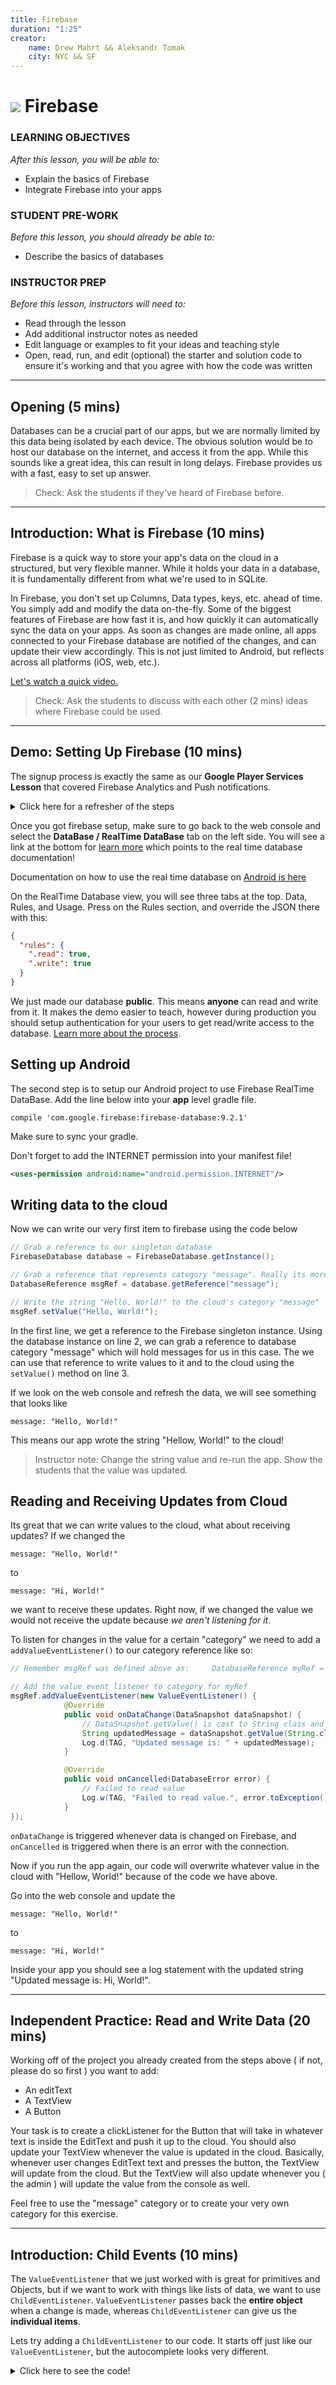 ```yaml
---
title: Firebase
duration: "1:25"
creator:
    name: Drew Mahrt && Aleksandr Tomak
    city: NYC && SF
---
```


# ![](https://ga-dash.s3.amazonaws.com/production/assets/logo-9f88ae6c9c3871690e33280fcf557f33.png) Firebase


### LEARNING OBJECTIVES
*After this lesson, you will be able to:*
- Explain the basics of Firebase
- Integrate Firebase into your apps

### STUDENT PRE-WORK
*Before this lesson, you should already be able to:*
- Describe the basics of databases

### INSTRUCTOR PREP
*Before this lesson, instructors will need to:*
- Read through the lesson
- Add additional instructor notes as needed
- Edit language or examples to fit your ideas and teaching style
- Open, read, run, and edit (optional) the starter and solution code to ensure it's working and that you agree with how the code was written

---
<a name="opening"></a>
## Opening (5 mins)

Databases can be a crucial part of our apps, but we are normally limited by this data being isolated by each device. The obvious solution would be to host our database on the internet, and access it from the app. While this sounds like a great idea, this can result in long delays. Firebase provides us with a fast, easy to set up answer.

> Check: Ask the students if they've heard of Firebase before.

***

<a name="introduction"></a>
## Introduction: What is Firebase (10 mins)

Firebase is a quick way to store your app's data on the cloud in a structured, but very flexible manner. While it holds your data in a database, it is fundamentally different from what we're used to in SQLite.

In Firebase, you don't set up Columns, Data types, keys, etc. ahead of time. You simply add and modify the data on-the-fly. Some of the biggest features of Firebase are how fast it is, and how quickly it can automatically sync the data on your apps. As soon as changes are made online, all apps connected to your Firebase database are notified of the changes, and can update their view accordingly. This is not just limited to Android, but reflects across all platforms (iOS, web, etc.).

[Let's watch a quick video.](https://youtu.be/U5aeM5dvUpA?list=PLl-K7zZEsYLmOF_07IayrTntevxtbUxDL)

> Check: Ask the students to discuss with each other (2 mins) ideas where Firebase could be used.

***

<a name="demo"></a>
## Demo: Setting Up Firebase (10 mins)

The signup process is exactly the same as our **Google Player Services Lesson** that covered Firebase Analytics and Push notifications. 

<details>
    <summary> Click here for a refresher of the steps </summary>
**If you don't have an account**, sign up [here](https://firebase.google.com/).

Next, open up the [console](https://console.firebase.google.com/) and press on the `create project` button and give you project a name. Then click `create project` once more. It will take a while to setup, then it should auto kick you into your created project, if not just click on it to load the next page.

Now, lets click on the `Add firebase to you Android App` button. You will have a popup asking for you project package name, lets come back to this.

Create a new project inside Android Studio called FireBaseStorage. Once the project is created, open your `AndroidManifest.xml` to find your `package="somePackage"` at the top. We want the "somePackage" value for the popup.

Come back to that popup we saw earlier. Paste your package path into the field and press `add app`. Your browser will then download a file `google-services.json`. We need to move this file into our android studio project. Follow the on screen instructions in the popup, they are self explanatory and provide a visual guide. Basically, you will switch from Android view to Project View, and paste the file into your `app/` folder. Once finished, press `continue` button on the web page.

Follow step 1 and step 2 on the popup. You are adding the line below to your **project** gradle file.
```
classpath 'com.google.gms:google-services:3.0.0'
```
Then in your **app** gradle file you need to add the below line at the **very bottom of the file**, below the dependency clause.
```
apply plugin: 'com.google.gms.google-services'
```

Now we have setup firebase inside of our app and on the website! 

</details>

Once you got firebase setup, make sure to go back to the web console and select the **DataBase / RealTime DataBase** tab on the left side. You will see a link at the bottom for [learn more](https://firebase.google.com/docs/database/) which points to the real time database documentation! 

Documentation on how to use the real time database on [Android is here](https://firebase.google.com/docs/database/android/start/)

On the RealTime Database view, you will see three tabs at the top. Data, Rules, and Usage. Press on the Rules section, and override the JSON there with this:
```json
{
  "rules": {
    ".read": true,
    ".write": true
  }
}
```

We just made our database **public**. This means **anyone** can read and write from it. It makes the demo easier to teach, however during production you should setup authentication for your users to get read/write access to the database. [Learn more about the process](https://firebase.google.com/docs/database/security/quickstart).

## Setting up Android  

The second step is to setup our Android project to use Firebase RealTime DataBase. Add the line below into your **app** level gradle file.
```
compile 'com.google.firebase:firebase-database:9.2.1'
```
Make sure to sync your gradle.

Don't forget to add the INTERNET permission into your manifest file!
```xml
<uses-permission android:name="android.permission.INTERNET"/>
```

## Writing data to the cloud

Now we can write our very first item to firebase using the code below
```java
// Grab a reference to our singleton database
FirebaseDatabase database = FirebaseDatabase.getInstance();

// Grab a reference that represents category "message". Really its more of a JSON object.
DatabaseReference msgRef = database.getReference("message");

// Write the string "Hello, World!" to the cloud's category "message" 
msgRef.setValue("Hello, World!");
```
In the first line, we get a reference to the Firebase singleton instance. Using the database instance on line 2, we can grab a reference to database category "message" which will hold messages for us in this case. The we can use that reference to write values to it and to the cloud using the `setValue()` method on line 3.

If we look on the web console and refresh the data, we will see something that looks like
```
message: "Hello, World!"
```
This means our app wrote the string "Hellow, World!" to the cloud!

> Instructor note: Change the string value and re-run the app. Show the students that the value was updated.

## Reading and Receiving Updates from Cloud

Its great that we can write values to the cloud, what about receiving updates? If we changed the
```
message: "Hello, World!"
```
to 
```
message: "Hi, World!"
```
we want to receive these updates. Right now, if we changed the value we would not receive the update because *we aren't listening for it*.

To listen for changes in the value for a certain "category" we need to add a `addValueEventListener()` to our category reference like so:

```java
// Remember msgRef was defined above as:     DatabaseReference myRef = database.getReference("message");

// Add the value event listener to category for myRef
msgRef.addValueEventListener(new ValueEventListener() {
            @Override
            public void onDataChange(DataSnapshot dataSnapshot) {
                // DataSnapshot.getValue() is cast to String class and returned to us with updated value
                String updatedMessage = dataSnapshot.getValue(String.class);
                Log.d(TAG, "Updated message is: " + updatedMessage);
            }

            @Override
            public void onCancelled(DatabaseError error) {
                // Failed to read value
                Log.w(TAG, "Failed to read value.", error.toException());
            }
});
```
`onDataChange` is triggered whenever data is changed on Firebase, and `onCancelled` is triggered when there is an error with the connection.

Now if you run the app again, our code will overwrite whatever value in the cloud with "Hellow, World!" because of the code we have above.

Go into the web console and update the
```
message: "Hello, World!"
```
to 
```
message: "Hi, World!"
```
Inside your app you should see a log statement with the updated string "Updated message is: Hi, World!".


***

<a name="demo"></a>
## Independent Practice: Read and Write Data (20 mins)

Working off of the project you already created from the steps above ( if not, please do so first ) you want to add:
- An editText
- A TextView
- A Button

Your task is to create a clickListener for the Button that will take in whatever text is inside the EditText and push it up to the cloud. You should also update your TextView whenever the value is updated in the cloud. Basically, whenever user changes EditText text and presses the button, the TextView will update from the cloud. But the TextView will also update whenever you ( the admin ) will update the value from the console as well.

Feel free to use the "message" category or to create your very own category for this exercise.

***

<a name="introduction"></a>
## Introduction: Child Events (10 mins)

The `ValueEventListener` that we just worked with is great for primitives and Objects, but if we want to work with things like lists of data, we want to use `ChildEventListener`. `ValueEventListener` passes back the **entire object** when a change is made, whereas `ChildEventListener` can give us the **individual items**.

Lets try adding a `ChildEventListener` to our code. It starts off just like our `ValueEventListener`, but the autocomplete looks very different.

<details>
    <summary> Click here to see the code! </summary>
```java
ref.addChildEventListener(new ChildEventListener() {
            @Override
            public void onChildAdded(DataSnapshot dataSnapshot, String s) {
                Log.i(TAG, "onChildAdded: ");
            }

            @Override
            public void onChildChanged(DataSnapshot dataSnapshot, String s) {
                Log.i(TAG, "onChildChanged: ");
            }

            @Override
            public void onChildRemoved(DataSnapshot dataSnapshot) {
                Log.i(TAG, "onChildRemoved: ");
            }

            @Override
            public void onChildMoved(DataSnapshot dataSnapshot, String s) {
                Log.i(TAG, "onChildMoved: ");
            }

            @Override
            public void onCancelled(DatabaseError databaseError) {
                Log.i(TAG, "onCancelled: " + databaseError.toException());
            }
        });
```
</details>

There are 5 methods that you must implement, each has its own task and use: 
- onChildAdded(): Called when a child is added
- onChildChanged(): Called when a child is updated/changed
- onChildRemoved(): Called when a child is removed
- onChildMoved(): Called when a child is moved to another position
- onCancelled(): Called when there was an error connecting to server

Careful to note that `ChildEventListener()` is activated for the Child, if you have a class called `Classroom` that has an `ArrayList<Students> students`, any change to any student will give you the whole arrayList of students back.

To get updates on each individual student object, you have to set the `ChildEventListener` on the *child* of Classroom, aka
```java
classRef.child("students").addChildEventListener(new ChildEventListener() {
   ... 
}
```
Assuming classRef is the reference pointing to the class category.

One last note: To add values to a list with auto-generated keys, you use the following code:
```java
ref.push().setValue("You value or object here");
```
We use the `push()` before the `setValue()` to give an auto generated key for the key value pair. The auto generated key will act as a JSON object name and the value will be the object you inserted.

***

<a name="introduction"></a>
## Introduction: FirebaseUI (5 mins)

ChildEvents work fine when adding data to a list, but certain UI operations such as changing and deleting can quickly become very complicated. Luckily, Firebase provides the FirebaseUI library to help manage UI elements connected to Firebase, perform easy authentication, and other useful things!

[Check out the documentation](https://github.com/firebase/FirebaseUI-Android)

> Check: Ask the students why change and remove would be hard to manage in the ListView example

***

<a name="demo"></a>
## Demo: FirebaseUI (10 mins)

First, we need to add FirebaseUI to our gradle file.

```
compile 'com.firebaseui:firebase-ui-database:0.4.3'
```

Since we want to change our ListView to work with FirebaseUI, we are going to use the  FirebaseListAdapter.

```java
// Grab DB reference to chat-room category
FirebaseDatabase firebaseDatabase = FirebaseDatabase.getInstance();
DatabaseReference chatRef = firebaseDatabase.getReference("chat-room");

/**
 * Create adapter. It takes the following parameters in constructor
 * - Context
 * - Class of the object inside the adapter, in our case its an adapter that holds Strings
 * - ID of the layout, we use pre-built layout by android but you can use your own custom layout
 * - DatabaseReference that will update the listView. Inside the adapter, they implement the ChildEventListener for the
 *   passed in DatabaseReference
 */
FirebaseListAdapter messageAdapter = new FirebaseListAdapter<String>(this, String.class, android.R.layout.simple_expandable_list_item_1, chatRef) {
            @Override
            protected void populateView(View v, String model, int position) {
                // Cast the incoming view as a TextView so that we can set text on it.
                ((TextView) v).setText(model);
            }
        };

// set adapter on list view! Note: FireBaseUI has separate RecyclerView Adapter as well. Refer to the project read me file.
listView.setAdapter(adapter);
```

Note, you need to override `onDestroy()` and include the following line after super. It will cleanup the adapter and open references to the DB for you when activity is destroyed.
```java
messageAdapter.cleanup()
```

> Check: Ask the students what situations we would want to use FirebaseUI in.

***

<a name="ind-practice"></a>
## Independent Practice: Topic (10 mins)

Work with a partner to make a working version of Tic-Tac-Toe. 

You are given [starter code](starter-code/FireBaseTicTacToe) it already has
- A layout with 9 EditTexts. 
- Links up the 9 EditTexts to in Java from xml

Your job is to make the  EditTexts sync immediately to DB and hence the second person's device. This means using FireBase.
**Note**: If you want to have your own game, make sure that you copy over your own **google-play-services.json** file into the starter code, otherwise you will point to same firebase project as everyone else and the game will be a mess.

Hint: Try using addTextChangedListener on your EditTexts!

If you get stuck, see the [solution](solution-code/FireBaseTicTacToe)

> Check: Were the students able to complete the activity?

***

<a name="conclusion"></a>
## Conclusion (5 mins)

Firebase is a very powerful tool for moving our databases to the cloud. The setup is extremely fast, and requires very little effort. Even though the structure is different than what we are used to with databases, our familiarity with JSON makes this transition much easier. Going forwards, consider adding Firebase to your apps to make syncing data much easier.

***

### ADDITIONAL RESOURCES
- [FireBase RealTime Database](https://firebase.google.com/docs/database/)
- [FireBase RealTime DataBase Android Setup](https://firebase.google.com/docs/database/android/start/)
- [FireBase Child Events, Read Data, Sort it, Filter it, etc](https://firebase.google.com/docs/database/android/retrieve-data)
- [Firebase UI](https://github.com/firebase/FirebaseUI-Android)
- [Firebase UI with list views](https://github.com/firebase/FirebaseUI-Android/blob/master/database/README.md)
